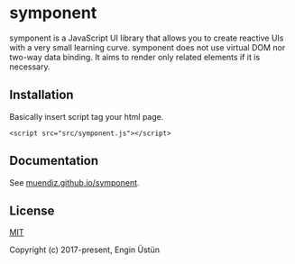 # symponent

symponent is a JavaScript UI library that allows you to create reactive UIs with a very small learning curve.
symponent does not use virtual DOM nor two-way data binding.
It aims to render only related elements if it is necessary.

## Installation

Basically insert script tag your html page.

`<script src="src/symponent.js"></script>`

## Documentation

See [muendiz.github.io/symponent](https://muendiz.github.io/symponent/).

## License

[MIT](http://opensource.org/licenses/MIT)

Copyright (c) 2017-present, Engin Üstün